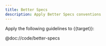 ```yaml
---
title: Better Specs
description: Apply Better Specs conventions
---
```


Apply the following guidelines to {{target}}:

@doc://code/better-specs
